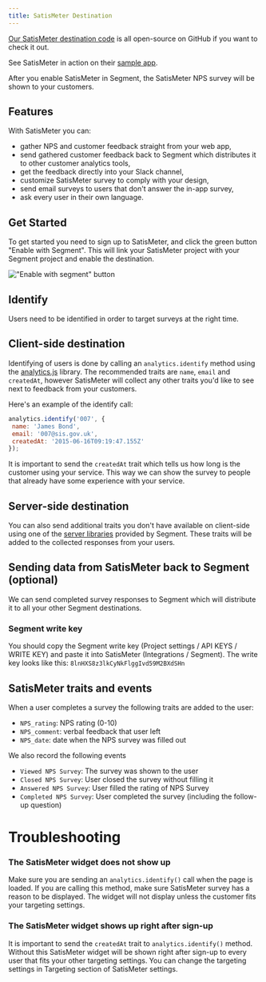 ```yaml
---
title: SatisMeter Destination
---
```


[Our SatisMeter destination code](https://github.com/segment-integrations/analytics.js-integration-satismeter) is all open-source on GitHub if you want to check it out.

See SatisMeter in action on their [sample app](https://app.satismeter.com/sample).

After you enable SatisMeter in Segment, the SatisMeter NPS survey will be shown to your customers.

## Features
With SatisMeter you can:

- gather NPS and customer feedback straight from your web app,
- send gathered customer feedback back to Segment which distributes it to other customer analytics tools,
- get the feedback directly into your Slack channel,
- customize SatisMeter survey to comply with your design,
- send email surveys to users that don't answer the in-app survey,
- ask every user in their own language.


## Get Started

To get started you need to sign up to SatisMeter, and click the green button "Enable with Segment". This will link your SatisMeter project with your Segment project and enable the destination.

!["Enable with segment" button](https://cloud.githubusercontent.com/assets/12846380/9251740/edd579ca-41d4-11e5-9ebe-732156cbdb2f.png)

## Identify

Users need to be identified in order to target surveys at the right time.

## Client-side destination

Identifying of users is done by calling an `analytics.identify` method using the [analytics.js](/docs/connections/sources/catalog/libraries/website/analytics.js/) library. The recommended traits are `name`, `email` and `createdAt`, however SatisMeter will collect any other traits you'd like to see next to feedback from your customers.

Here's an example of the identify call:
```js
analytics.identify('007', {
 name: 'James Bond',
 email: '007@sis.gov.uk',
 createdAt: '2015-06-16T09:19:47.155Z'
});
```

It is important to send the `createdAt` trait which tells us how long is the customer using your service. This way we can show the survey to people that already have some experience with your service.

## Server-side destination

You can also send additional traits you don't have available on client-side using one of the [server libraries](/docs/connections/sources/#server) provided by Segment. These traits will be added to the collected responses from your users.

## Sending data from SatisMeter back to Segment (optional)
We can send completed survey responses to Segment which will distribute it to all your other Segment destinations.

### Segment write key
You should copy the Segment write key (Project settings / API KEYS / WRITE KEY) and paste it into SatisMeter (Integrations / Segment).
The write key looks like this: `8lnHXS8z3lkCyNkFlggIvd59M2BXdSHn`

## SatisMeter traits and events
When a user completes a survey the following traits are added to the user:

- `NPS_rating`: NPS rating (0-10)
- `NPS_comment`: verbal feedback that user left
- `NPS_date`: date when the NPS survey was filled out

We also record the following events
- `Viewed NPS Survey`: The survey was shown to the user
- `Closed NPS Survey`: User closed the survey without filling it
- `Answered NPS Survey`: User filled the rating of NPS Survey
- `Completed NPS Survey`: User completed the survey (including the follow-up question)

# Troubleshooting
### The SatisMeter widget does not show up
Make sure you are sending an `analytics.identify()` call when the page is loaded. If you are calling this method, make sure SatisMeter survey has a reason to be displayed. The widget will not display unless the customer fits your targeting settings.

### The SatisMeter widget shows up right after sign-up
It is important to send the `createdAt` trait to `analytics.identify()` method. Without this SatisMeter widget will be shown right after sign-up to every user that fits your other targeting settings.
You can change the targeting settings in Targeting section of SatisMeter settings.
